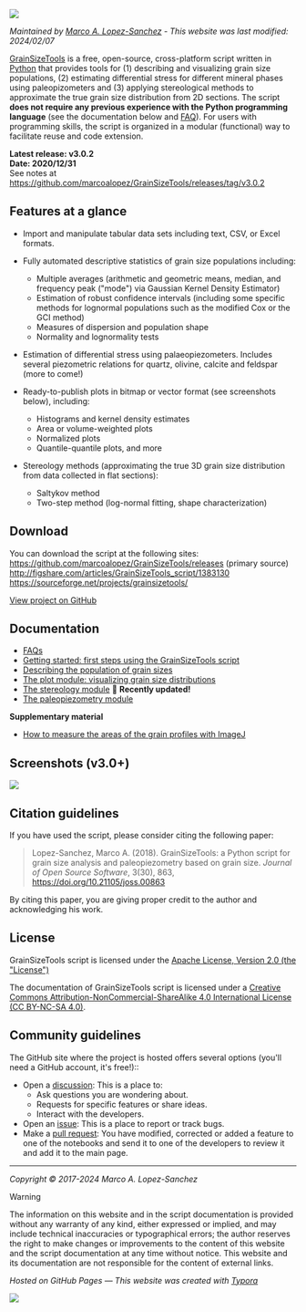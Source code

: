 ![](https://raw.githubusercontent.com/marcoalopez/GrainSizeTools/master/FIGURES/new_header.webp)

_Maintained by [Marco A. Lopez-Sanchez](https://marcoalopez.github.io/) - This website was last modified: 2024/02/07_

[GrainSizeTools](https://doi.org/10.21105/joss.00863) is a free, open-source, cross-platform script written in [Python](https://www.python.org/) that provides tools for (1) describing and visualizing grain size populations, (2) estimating differential stress for different mineral phases using paleopizometers and (3) applying stereological methods to approximate the true grain size distribution from 2D sections. The script **does not require any previous experience with the Python programming language** (see the documentation below and [FAQ](https://github.com/marcoalopez/GrainSizeTools/blob/master/DOCS/FAQ.md)). For users with programming skills, the script is organized in a modular (functional) way to facilitate reuse and code extension.

**Latest release: v3.0.2**  
**Date: 2020/12/31**  
See notes at https://github.com/marcoalopez/GrainSizeTools/releases/tag/v3.0.2


## Features at a glance

- Import and manipulate tabular data sets including text, CSV, or Excel formats.

- Fully automated descriptive statistics of grain size populations including:

  - Multiple averages (arithmetic and geometric means, median, and frequency peak ("mode") via Gaussian Kernel Density Estimator)
  - Estimation of robust confidence intervals (including some specific methods for lognormal populations such as the modified Cox or the GCI method)
  - Measures of dispersion and population shape
  - Normality and lognormality tests

- Estimation of differential stress using palaeopiezometers. Includes several piezometric relations for quartz, olivine, calcite and feldspar (more to come!)

- Ready-to-publish plots in bitmap or vector format (see screenshots below), including:

  - Histograms and kernel density estimates
  - Area or volume-weighted plots
  - Normalized plots
  - Quantile-quantile plots, and more

- Stereology methods (approximating the true 3D grain size distribution from data collected in flat sections):

  - Saltykov method
  - Two-step method (log-normal fitting, shape characterization)

## Download

You can download the script at the following sites:  
https://github.com/marcoalopez/GrainSizeTools/releases  (primary source)  
http://figshare.com/articles/GrainSizeTools_script/1383130  
https://sourceforge.net/projects/grainsizetools/

[View project on GitHub](https://github.com/marcoalopez/GrainSizeTools)

## Documentation

* [FAQs](https://github.com/marcoalopez/GrainSizeTools/blob/master/DOCS/FAQ.md)
* [Getting started: first steps using the GrainSizeTools script](https://github.com/marcoalopez/GrainSizeTools/blob/master/DOCS/_first_steps.md)
* [Describing the population of grain sizes](https://github.com/marcoalopez/GrainSizeTools/blob/master/DOCS/_describe.md)
* [The plot module: visualizing grain size distributions](https://github.com/marcoalopez/GrainSizeTools/blob/master/DOCS/_Plot_module.md)
* [The stereology module](https://github.com/marcoalopez/GrainSizeTools/blob/master/DOCS/stereology_module.md) 🚨 **Recently updated!**
* [The paleopiezometry module](https://github.com/marcoalopez/GrainSizeTools/blob/master/DOCS/_Paleopizometry.md)

**Supplementary material**

* [How to measure the areas of the grain profiles with ImageJ](https://github.com/marcoalopez/GrainSizeTools/blob/master/DOCS/imageJ_tutorial.md)

## Screenshots (v3.0+)

![](https://raw.githubusercontent.com/marcoalopez/GrainSizeTools/master/FIGURES/screenshots-01.webp)

## Citation guidelines

If you have used the script, please consider citing the following paper:

> Lopez-Sanchez, Marco A. (2018). GrainSizeTools: a Python script for grain size analysis and paleopiezometry based on grain size. *Journal of Open Source Software*, 3(30), 863, https://doi.org/10.21105/joss.00863

By citing this paper, you are giving proper credit to the author and acknowledging his work.

## License

GrainSizeTools script is licensed under the [Apache License, Version 2.0 (the "License")](http://www.apache.org/licenses/LICENSE-2.0)

The documentation of GrainSizeTools script is licensed under a [Creative Commons Attribution-NonCommercial-ShareAlike 4.0 International License (CC BY-NC-SA 4.0)](https://creativecommons.org/licenses/by-nc-sa/4.0/). 

## Community guidelines

The GitHub site where the project is hosted offers several options (you'll need a GitHub account, it's free!)::

- Open a [discussion](https://github.com/marcoalopez/GrainSizeTools/discussions): This is a place to:
  - Ask questions you are wondering about.
  - Requests for specific features or share ideas.
  - Interact with the developers.
- Open an [issue](https://github.com/marcoalopez/GrainSizeTools/issues): This is a place to report or track bugs.
- Make a [pull request](https://github.com/marcoalopez/GrainSizeTools/pulls): You have modified, corrected or added a feature to one of the notebooks and send it to one of the developers to review it and add it to the main page.

---
*Copyright © 2017-2024 Marco A. Lopez-Sanchez*  

> [!WARNING]
> The information on this website and in the script documentation is provided without any warranty of any kind, either expressed or implied, and may include technical inaccuracies or typographical errors; the author reserves the right to make changes or improvements to the content of this website and the script documentation at any time without notice. This website and its documentation are not responsible for the content of external links. 

*Hosted on GitHub Pages — This website was created with [Typora](https://typora.io/)*

![](https://raw.githubusercontent.com/marcoalopez/GrainSizeTools/master/FIGURES/footer.webp)